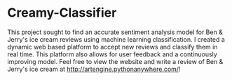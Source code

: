 # Creamy-Classifier
This project sought to find an accurate sentiment analysis model for Ben &amp; Jerry's ice cream reviews using machine learning classification. I created a dynamic web based platform to accept new reviews and classify them in real time. This platform also allows for user feedback and a continuously improving model. Feel free to view the website and write a review of Ben & Jerry's ice cream at http://artengine.pythonanywhere.com/! 